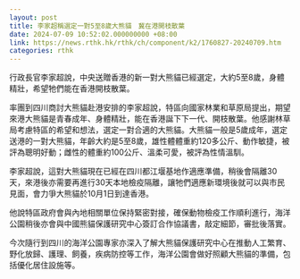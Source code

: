 ```yaml
---
layout: post
title: 李家超稱選定一對5至8歲大熊貓　冀在港開枝散葉
date: 2024-07-09 10:52:02.000000000 +08:00
link: https://news.rthk.hk/rthk/ch/component/k2/1760827-20240709.htm
categories: rthk
---
```


行政長官李家超說，中央送贈香港的新一對大熊貓已經選定，大約5至8歲，身體精壯，希望牠們能在香港開枝散葉。

率團到四川商討大熊貓赴港安排的李家超說，特區向國家林業和草原局提出，期望來港大熊貓是青春成年、身體精壯，能在香港誕下下一代、開枝散葉。他感謝林草局考慮特區的希望和想法，選定一對合適的大熊貓。大熊貓一般是5歲成年，選定送港的一對大熊貓，年齡大約是5至8歲，雄性體體重約120多公斤、動作敏捷，被評為聰明好動；雌性的體重約100公斤、溫柔可愛，被評為性情溫馴。

李家超說，這對大熊貓現在已經在四川都江堰基地作適應準備，稍後會隔離30天，來港後亦需要再進行30天本地檢疫隔離，讓牠們適應新環境後就可以與市民見面，會力爭大熊貓於10月1日到達香港。

他說特區政府會與內地相關單位保持緊密對接，確保動物檢疫工作順利進行，海洋公園稍後亦會與中國熊貓保護研究中心簽訂合作協議書，敲定細節，審批後落實。

今次隨行到四川的海洋公園專家亦深入了解大熊貓保護研究中心在推動人工繁育、野化放歸、護理、飼養，疾病防控等工作，海洋公園會做好照顧大熊貓的準備，包括優化居住設施等。
